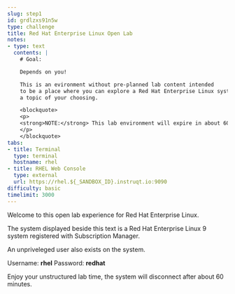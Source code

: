 ```yaml
---
slug: step1
id: grdlzxs91n5w
type: challenge
title: Red Hat Enterprise Linux Open Lab
notes:
- type: text
  contents: |
    # Goal:

    Depends on you!

    This is an evironment without pre-planned lab content intended
    to be a place where you can explore a Red Hat Enterprise Linux system on
    a topic of your choosing.

    <blockquote>
    <p>
    <strong>NOTE:</strong> This lab environment will expire in about 60 minutes.
    </p>
    </blockquote>
tabs:
- title: Terminal
  type: terminal
  hostname: rhel
- title: RHEL Web Console
  type: external
  url: https://rhel.${_SANDBOX_ID}.instruqt.io:9090
difficulty: basic
timelimit: 3000
---
```

Welcome to this open lab experience for Red Hat Enterprise Linux.

The system displayed beside this text is a Red Hat Enterprise Linux 9
system registered with Subscription Manager.

An unpriveleged user also exists on the system.

Username: __rhel__
Password: __redhat__

Enjoy your unstructured lab time, the system will disconnect after about
60 minutes.
